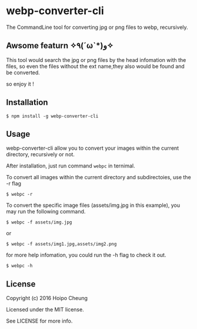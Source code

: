 # webp-converter-cli

The CommandLine tool for converting jpg or png files to webp, recursively.

## Awsome featurn ✧٩(ˊωˋ*)و✧
This tool would search the jpg or png files by the head infomation with the files, so even the files without the ext name,they also would be found and be converted.

so enjoy it !

## Installation

    $ npm install -g webp-converter-cli

## Usage

webp-converter-cli allow you to convert your images within the current directory, recursively or not. 

After installation, just run command `webpc` in ternimal.


To convert all images within the current directory and subdirectoies, use the -r flag

    $ webpc -r

To convert the specific image files (assets/img.jpg in this example), you may run the following command.

    $ webpc -f assets/img.jpg
    
or

    $ webpc -f assets/img1.jpg,assets/img2.png

for more help infomation, you could run the -h flag to check it out.

    $ webpc -h

## License

Copyright (c) 2016 Hoipo Cheung

Licensed under the MIT license.

See LICENSE for more info.

